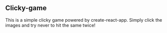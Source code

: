 ## Clicky-game

This is a simple clicky game powered by create-react-app. Simply click the images and try never to hit the same twice!